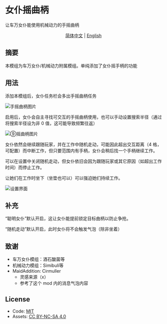 # 女仆摇曲柄

让车万女仆能使用机械动力的手摇曲柄

<p align="center">
    <a href="README.md">简体中文</a> | 
    <a href="README.en_us.md">English</a>
</p>

## 摘要

本模组为车万女仆/机械动力附属模组。单纯添加了女仆摇手柄的功能

## 用法

添加本模组后，女仆任务栏会多出手摇曲柄任务

![手摇曲柄图片](https://s2.loli.net/2025/09/13/icLEZt92NgwVqpA.png)

启用后，女仆会自主寻找可交互的手摇曲柄使用，也可以手动设置搜索半径（通过将搜索半径设为非 0 值，这可能导致频繁往返）

![⑨摇曲柄图片](https://s2.loli.net/2025/09/13/yrZ3Yo1qBUazGIL.png)

女仆依然会继续跟随玩家，并在工作中随机走动，可能因此超出交互距离（4 格，可配置）而中断工作，但只要范围内有手柄，女仆会稍后找一个手柄继续工作。

可以在设置中关闭随机走动，但女仆依旧会因为跟随玩家或其它原因（如超出工作时间）而停止工作。

让她们在工作时坐下（坐垫也可以）可以强迫她们持续工作。

![设置界面](https://s2.loli.net/2025/09/14/OPWoHCy5qEvVGck.png)

## 补充

“聪明女仆”默认开启，这让女仆能提前锁定目标曲柄以防止争抢。

“随机走动”默认开启，此时女仆将不会触发气泡（除非坐着）

## 致谢

- 车万女仆模组：酒石酸菌等
- 机械动力模组：Simibuli等
- MaidAddition: Cirmuller
  - 灵感来源（x）
  - 参考了这个 mod 内的消息气泡内容

## License
- Code: [MIT](https://mit-license.org/)
- Assets: [CC BY-NC-SA 4.0](https://creativecommons.org/licenses/by-nc-sa/4.0/deed.zh-hans)

